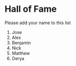 # Hall of Fame
Please add your name to this list

1. Jose
2. Alex
3. Benjamin
4. Nick
5. Matthew
6. Derya
